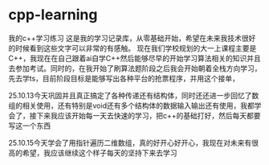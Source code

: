 # cpp-learning
我的c++学习练习
这是我的学习记录库，从零基础开始，希望在未来我技术很好的时候看到这些文字可以非常的有感触。
   现在我们学校规划的大一上课程主要是C++，我现在在自己跟着ai自学C++然后能够尽早的开始学习算法相关的知识并且去参加考试。同时的，在我开始了刷算法题阶段之后我会开始朝着全栈方向学习，先去学ts，目前阶段目标是能够写出各种平台的抢票程序，并用这个接单，


25.10.13今天巩固并且真正搞定了各种传递还有结构体，同时还还进一步回忆了数组的相关使用，还有特别是void还有多个结构体的数据输入输出还有使用，我都学会了，接下来我应该开始每一天去快速的学习，把c++的基础打好，然后每天都要写这一个东西

25.10.15今天学会了用指针遍历二维数组，真的好开心好开心，我现在对未来有很高的希望，我应该继续这个样子每天的坚持下来去学习
